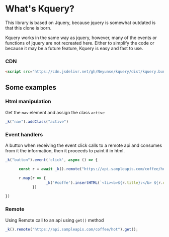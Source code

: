 # What's Kquery?

This library is based on Jquery, because jquery is somewhat outdated is that this clone is born. 

Kquery works in the same way as jquery, however, many of the events or functions of jquery are not recreated here. Either to simplify the code or because it may be a future feature, Kquery is easy and fast to use. 

### CDN

```html
<script src="https://cdn.jsdelivr.net/gh/Neyunse/kquery/dist/kquery.bundle.min.js"></script>
```

## Some examples

### Html manipulation

Get the `nav` element and assign the class `active`

```javascript
_k("nav").addClass("active")
```

### Event handlers

A button when receiving the event click calls to a remote api and consumes from it the information, then it proceeds to paint it in html.

```javascript
_k("button").event('click', async () => {

      const r = await _k().remote("https://api.sampleapis.com/coffee/hot").get();

      r.map(r => {
                  _k('#coffe').insertHTML(`<li><b>${r.title}:</b> ${r.description}</li>`)
            })

})
```

### Remote

Using Remote call to an api using `get()` method

```javascript
_k().remote("https://api.sampleapis.com/coffee/hot").get();
```